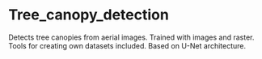 # Tree_canopy_detection
Detects tree canopies from aerial images. Trained with images and raster. Tools for creating own datasets included. Based on U-Net architecture.
